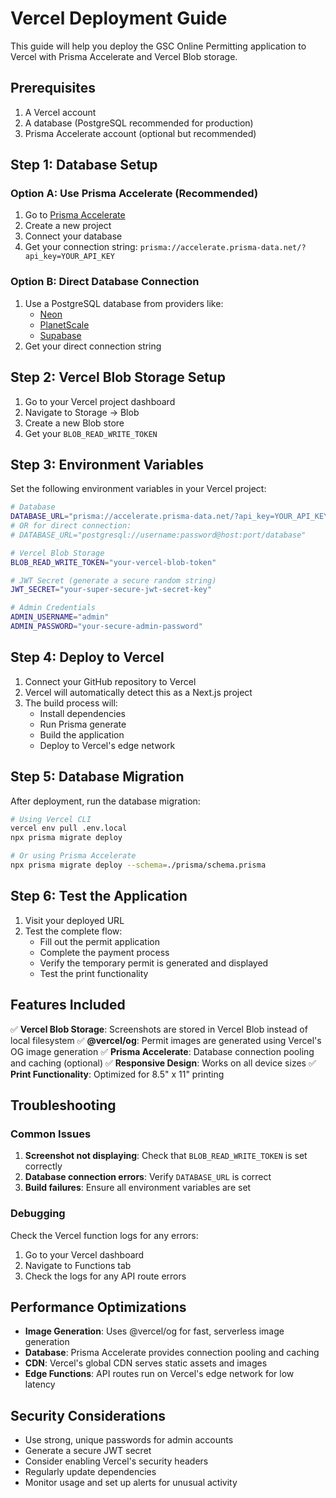# Vercel Deployment Guide

This guide will help you deploy the GSC Online Permitting application to Vercel with Prisma Accelerate and Vercel Blob storage.

## Prerequisites

1. A Vercel account
2. A database (PostgreSQL recommended for production)
3. Prisma Accelerate account (optional but recommended)

## Step 1: Database Setup

### Option A: Use Prisma Accelerate (Recommended)

1. Go to [Prisma Accelerate](https://www.prisma.io/accelerate)
2. Create a new project
3. Connect your database
4. Get your connection string: `prisma://accelerate.prisma-data.net/?api_key=YOUR_API_KEY`

### Option B: Direct Database Connection

1. Use a PostgreSQL database from providers like:
   - [Neon](https://neon.tech/)
   - [PlanetScale](https://planetscale.com/)
   - [Supabase](https://supabase.com/)
2. Get your direct connection string

## Step 2: Vercel Blob Storage Setup

1. Go to your Vercel project dashboard
2. Navigate to Storage → Blob
3. Create a new Blob store
4. Get your `BLOB_READ_WRITE_TOKEN`

## Step 3: Environment Variables

Set the following environment variables in your Vercel project:

```bash
# Database
DATABASE_URL="prisma://accelerate.prisma-data.net/?api_key=YOUR_API_KEY"
# OR for direct connection:
# DATABASE_URL="postgresql://username:password@host:port/database"

# Vercel Blob Storage
BLOB_READ_WRITE_TOKEN="your-vercel-blob-token"

# JWT Secret (generate a secure random string)
JWT_SECRET="your-super-secure-jwt-secret-key"

# Admin Credentials
ADMIN_USERNAME="admin"
ADMIN_PASSWORD="your-secure-admin-password"
```

## Step 4: Deploy to Vercel

1. Connect your GitHub repository to Vercel
2. Vercel will automatically detect this as a Next.js project
3. The build process will:
   - Install dependencies
   - Run Prisma generate
   - Build the application
   - Deploy to Vercel's edge network

## Step 5: Database Migration

After deployment, run the database migration:

```bash
# Using Vercel CLI
vercel env pull .env.local
npx prisma migrate deploy

# Or using Prisma Accelerate
npx prisma migrate deploy --schema=./prisma/schema.prisma
```

## Step 6: Test the Application

1. Visit your deployed URL
2. Test the complete flow:
   - Fill out the permit application
   - Complete the payment process
   - Verify the temporary permit is generated and displayed
   - Test the print functionality

## Features Included

✅ **Vercel Blob Storage**: Screenshots are stored in Vercel Blob instead of local filesystem
✅ **@vercel/og**: Permit images are generated using Vercel's OG image generation
✅ **Prisma Accelerate**: Database connection pooling and caching (optional)
✅ **Responsive Design**: Works on all device sizes
✅ **Print Functionality**: Optimized for 8.5" x 11" printing

## Troubleshooting

### Common Issues

1. **Screenshot not displaying**: Check that `BLOB_READ_WRITE_TOKEN` is set correctly
2. **Database connection errors**: Verify `DATABASE_URL` is correct
3. **Build failures**: Ensure all environment variables are set

### Debugging

Check the Vercel function logs for any errors:

1. Go to your Vercel dashboard
2. Navigate to Functions tab
3. Check the logs for any API route errors

## Performance Optimizations

- **Image Generation**: Uses @vercel/og for fast, serverless image generation
- **Database**: Prisma Accelerate provides connection pooling and caching
- **CDN**: Vercel's global CDN serves static assets and images
- **Edge Functions**: API routes run on Vercel's edge network for low latency

## Security Considerations

- Use strong, unique passwords for admin accounts
- Generate a secure JWT secret
- Consider enabling Vercel's security headers
- Regularly update dependencies
- Monitor usage and set up alerts for unusual activity
